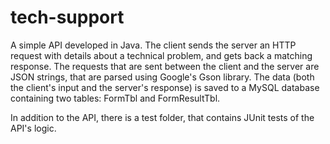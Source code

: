 # tech-support

A simple API developed in Java. The client sends the server an HTTP request with details about a technical problem, and gets back a matching response. 
The requests that are sent between the client and the server are JSON strings, that are parsed using Google's Gson library.
The data (both the client's input and the server's response) is saved to a MySQL database containing two tables: FormTbl and FormResultTbl.

In addition to the API, there is a test folder, that contains JUnit tests of the API's logic.

